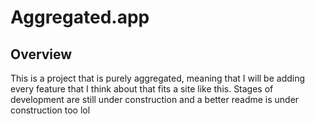 # Aggregated.app

## Overview

This is a project that is purely aggregated, meaning that I will be adding every feature that I think about that fits a site like this. Stages of development are still under construction and a better readme is under construction too lol
